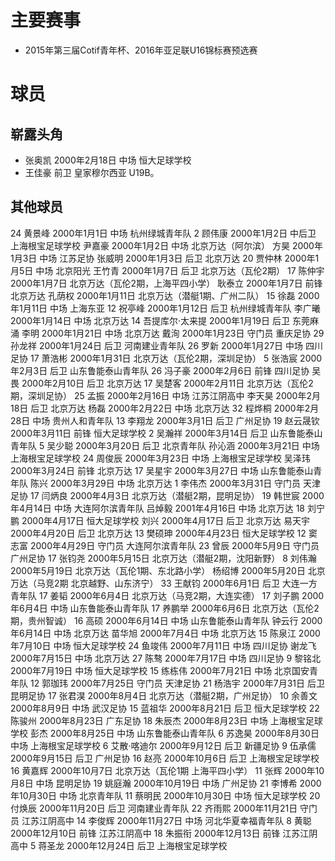 # 主要赛事
* 2015年第三届Cotif青年杯、2016年亚足联U16锦标赛预选赛

# 球员
## 崭露头角
* 张奥凯 2000年2月18日 中场 恒大足球学校
* 王佳豪 前卫 皇家穆尔西亚 U19B。

## 其他球员
24 黄景峰 2000年1月1日 中场 杭州绿城青年队
2 顾伟康 2000年1月2日 中后卫 上海根宝足球学校
尹嘉豪 2000年1月2日 中场 北京万达（阿尔滨）
方昊 2000年1月3日 中场 江苏足协
张威明 2000年1月3日 后卫 北京万达
20 贾仲林 2000年1月5日 中场 北京阳光
王竹青 2000年1月7日 后卫 北京万达（瓦伦2期）
17 陈仲宇 2000年1月7日 北京万达（瓦伦2期，上海平四小学）
耿泰立 2000年1月7日 前锋 北京万达
孔荫权 2000年1月11日 北京万达（潜艇1期、广州二队）
15 徐磊 2000年1月11日 中场 上海东亚
12 祝亭峰 2000年1月12日 后卫 杭州绿城青年队
李广曦 2000年1月14日 中场 北京万达
14 吾提库尔·太来提 2000年1月19日 后卫 东莞麻涌
李明 2000年1月21日 中场 北京万达
戴洵 2000年1月23日 守门员 重庆足协
29 孙龙祥 2000年1月24日 后卫 河南建业青年队
26 罗新 2000年1月27日 中场 四川足协
17 萧浩彬 2000年1月31日 北京万达（瓦伦2期，深圳足协）
5 张浩宸 2000年2月3日 后卫 山东鲁能泰山青年队
26 冯子豪 2000年2月6日 前锋 四川足协
吴畏 2000年2月10日 后卫 北京万达
17 吴楚客 2000年2月11日 北京万达（瓦伦2期，深圳足协）
25 孟振 2000年2月16日 中场 江苏江阴高中
李天昊 2000年2月18日 后卫 北京万达
杨磊 2000年2月22日 中场 北京万达
32 程烨桐 2000年2月28日 中场 贵州人和青年队
13 李翔龙 2000年3月1日 后卫 广州足协
19 赵云晟钦 2000年3月11日 前锋 恒大足球学校
2 吴瀚祥 2000年3月14日 后卫 山东鲁能泰山青年队
5 吴少聪 2000年3月20日 后卫 北京青年队
孙沁涵 2000年3月21日 中场 上海根宝足球学校
24 周俊辰 2000年3月23日 中场 上海根宝足球学校
吴泽玮 2000年3月24日 前锋 北京万达
17 吴星宇 2000年3月27日 中场 山东鲁能泰山青年队
陈兴 2000年3月29日 中场 北京万达
1 李伟杰 2000年3月31日 守门员 天津足协
17 闫炳良 2000年4月3日 北京万达（潜艇2期，昆明足协）
19 韩世宸 2000年4月14日 中场 大连阿尔滨青年队
吕焯毅 2001年4月16日 中场 北京万达
18 刘宁鹏 2000年4月17日 恒大足球学校
刘兴 2000年4月17日 后卫 北京万达
易天宇 2000年4月20日 后卫 北京万达
13 樊硕珅 2000年4月23日 恒大足球学校
12 窦志富 2000年4月29日 守门员 大连阿尔滨青年队
23 曾辰 2000年5月9日 守门员 广州足协
17 张钧尧 2000年5月15日 北京万达（潜艇2期，沈阳新野）
8 刘伟瀚 2000年5月19日 北京万达（瓦伦1期、东北路小学）
杨绍博 2000年5月20日 北京万达（马竞2期 北京越野、山东济宁）
33 王献钧 2000年6月1日 后卫 大连一方青年队
17 姜韬 2000年6月4日 北京万达（马竞2期，大连实德）
17 刘子鹏 2000年6月4日 中场 山东鲁能泰山青年队
17 养鹏举 2000年6月6日 北京万达（瓦伦2期，贵州智诚）
16 高硕 2000年6月14日 中场 山东鲁能泰山青年队
钟云行 2000年6月14日 中场 北京万达
苗华旭 2000年7月4日 中场 北京万达
15 陈泉江 2000年7月10日 中场 恒大足球学校
24 鱼竣伟 2000年7月11日 中场 四川足协
谢龙飞 2000年7月15日 中场 北京万达
27 陈骜 2000年7月17日 中场 四川足协
9 黎铭北 2000年7月19日 中场 恒大足球学校
15 练栋伟 2000年7月21日 中场 北京国安青年队
12 郭珈玮 2000年7月25日 守门员 天津足协
21 杨浩宇 2000年7月31日 后卫 昆明足协
17 张君淏 2000年8月4日 北京万达（潜艇2期，广州足协）
10 余善文 2000年8月9日 中场 武汉足协
15 蓝祖华 2000年8月21日 后卫 恒大足球学校
22 陈骏州 2000年8月23日 广东足协
18 朱辰杰 2000年8月23日 中场 上海根宝足球学校
彭杰 2000年8月25日 中场 山东鲁能泰山青年队
6 苏逸昊 2000年8月30日 中场 上海根宝足球学校
6 艾散·喀迪尔 2000年9月12日 后卫 新疆足协
9 伍承儒 2000年9月15日 后卫 广州足协
16 赵亮 2000年10月6日 后卫 上海根宝足球学校
16 黄嘉辉 2000年10月7日 北京万达（瓦伦1期 上海平四小学）
11 张辉 2000年10月8日 中场 昆明足协
19 姚庭瀚 2000年10月19日 中场 广州足协
21 李博希 2000年10月30日 中场 北京青年队
11 蔡明民 2000年10月30日 中场 恒大足球学校
20 付焕辰 2000年11月20日 后卫 河南建业青年队
22 齐雨熙 2000年11月21日 守门员 江苏江阴高中
14 李俊辉 2000年11月27日 中场 河北华夏幸福青年队
8 黄聪 2000年12月10日 前锋 江苏江阴高中
18 朱振衔 2000年12月13日 前锋 江苏江阴高中
5 蒋圣龙 2000年12月24日 后卫 上海根宝足球学校
